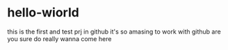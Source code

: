 # hello-wiorld
this is the first and test prj in github
it's so amasing to work with github
are you sure do really wanna come here

